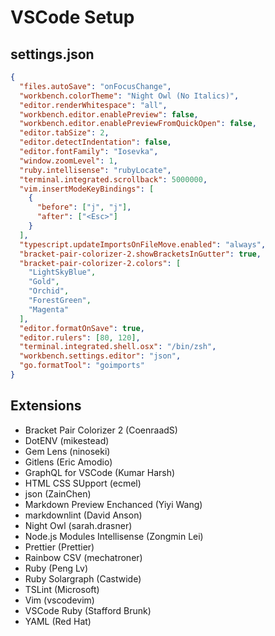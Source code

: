 # VSCode Setup

## settings.json

```json
{
  "files.autoSave": "onFocusChange",
  "workbench.colorTheme": "Night Owl (No Italics)",
  "editor.renderWhitespace": "all",
  "workbench.editor.enablePreview": false,
  "workbench.editor.enablePreviewFromQuickOpen": false,
  "editor.tabSize": 2,
  "editor.detectIndentation": false,
  "editor.fontFamily": "Iosevka",
  "window.zoomLevel": 1,
  "ruby.intellisense": "rubyLocate",
  "terminal.integrated.scrollback": 5000000,
  "vim.insertModeKeyBindings": [
    {
      "before": ["j", "j"],
      "after": ["<Esc>"]
    }
  ],
  "typescript.updateImportsOnFileMove.enabled": "always",
  "bracket-pair-colorizer-2.showBracketsInGutter": true,
  "bracket-pair-colorizer-2.colors": [
    "LightSkyBlue",
    "Gold",
    "Orchid",
    "ForestGreen",
    "Magenta"
  ],
  "editor.formatOnSave": true,
  "editor.rulers": [80, 120],
  "terminal.integrated.shell.osx": "/bin/zsh",
  "workbench.settings.editor": "json",
  "go.formatTool": "goimports"
}
```

## Extensions

- Bracket Pair Colorizer 2 (CoenraadS)
- DotENV (mikestead)
- Gem Lens (ninoseki)
- Gitlens (Eric Amodio)
- GraphQL for VSCode (Kumar Harsh)
- HTML CSS SUpport (ecmel)
- json (ZainChen)
- Markdown Preview Enchanced (Yiyi Wang)
- markdownlint (David Anson)
- Night Owl (sarah.drasner)
- Node.js Modules Intellisense (Zongmin Lei)
- Prettier (Prettier)
- Rainbow CSV (mechatroner)
- Ruby (Peng Lv)
- Ruby Solargraph (Castwide)
- TSLint (Microsoft)
- Vim (vscodevim)
- VSCode Ruby (Stafford Brunk)
- YAML (Red Hat)

